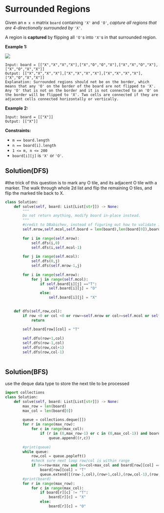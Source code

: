 # Surrounded Regions



Given an `m x n` matrix `board` containing `'X'` and `'O'`, _capture all regions that are 4-directionally surrounded by_ `'X'`.

A region is **captured** by flipping all `'O'`s into `'X'`s in that surrounded region.

&#x20;

**Example 1:**

![](https://assets.leetcode.com/uploads/2021/02/19/xogrid.jpg)

```
Input: board = [["X","X","X","X"],["X","O","O","X"],["X","X","O","X"],["X","O","X","X"]]
Output: [["X","X","X","X"],["X","X","X","X"],["X","X","X","X"],["X","O","X","X"]]
Explanation: Surrounded regions should not be on the border, which means that any 'O' on the border of the board are not flipped to 'X'. Any 'O' that is not on the border and it is not connected to an 'O' on the border will be flipped to 'X'. Two cells are connected if they are adjacent cells connected horizontally or vertically.
```

**Example 2:**

```
Input: board = [["X"]]
Output: [["X"]]
```

&#x20;

**Constraints:**

* `m == board.length`
* `n == board[i].length`
* `1 <= m, n <= 200`
* `board[i][j]` is `'X'` or `'O'`.

## Solution(DFS)

\#the trick of this question is to mark any O tile, and its adjacent O tile with a marker. The walk through whole 2d list and flip the remaining O tiles, and flip the marked tile back to X.

```python
class Solution:
    def solve(self, board: List[List[str]]) -> None:
        """
        Do not return anything, modify board in-place instead.
        """
        #credit to DBabichev, instead of figuring out how to validate if a cell is full surrouded by x without touch boarder, we can figure out all  O cell starting from boarder
        self.mrow,self.mcol,self.board = len(board),len(board[0]),board
        
        for i in range(self.mrow):
            self.dfs(i,0)
            self.dfs(i,self.mcol-1)
            
        for j in range(self.mcol):
            self.dfs(0,j)
            self.dfs(self.mrow-1,j)
        
        for i in range(self.mrow):
            for j in range(self.mcol):
                if self.board[i][j] =="T":
                    self.board[i][j] = "O"
                else:
                    self.board[i][j] = "X"
        
        
    def dfs(self,row,col):
        if row <0 or col <0 or row>=self.mrow or col>=self.mcol or self.board[row][col] != "O":
            return
        
        self.board[row][col] = "T"
        
        self.dfs(row+1,col)
        self.dfs(row-1,col)
        self.dfs(row,col+1)
        self.dfs(row,col-1)
                
```

## Solution(BFS)

use the deque data type to store the next tile to be processed

```python
import collections
class Solution:
    def solve(self, board: List[List[str]]) -> None:
        max_row = len(board)
        max_col = len(board[0])
        
        queue = collections.deque([])
        for r in range(max_row):
            for c in range(max_col):
                if (r in (0,max_row-1) or c in (0,max_col-1)) and board[r][c] == "O":
                    queue.append((r,c))
                    
        #print(queue)
        while queue:
            row,col = queue.popleft()
            #check sure next loop row/col is within range
            if 0<=row<max_row and 0<=col<max_col and board[row][col] == "O":
                board[row][col] = "T"
                queue.extend([(row-1,col),(row+1,col),(row,col-1),(row,col+1)]) 
        #print(board)       
        for r in range(max_row):
            for c in range(max_col):
                if board[r][c] != "T":
                    board[r][c] = "X"
                else:
                    board[r][c] = "O" 
```
